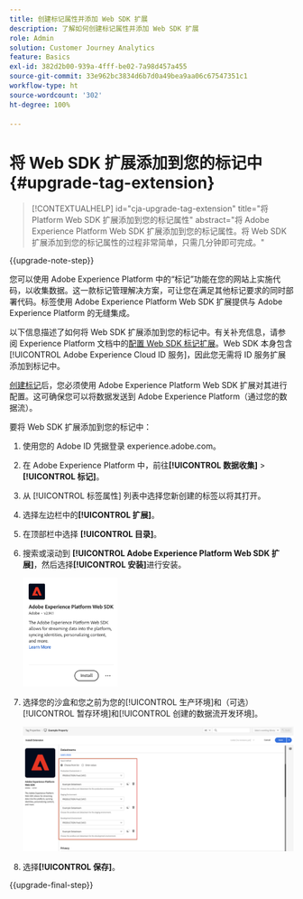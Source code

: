 ```yaml
---
title: 创建标记属性并添加 Web SDK 扩展
description: 了解如何创建标记属性并添加 Web SDK 扩展
role: Admin
solution: Customer Journey Analytics
feature: Basics
exl-id: 382d2b00-939a-4fff-be02-7a98d457a455
source-git-commit: 33e962bc3834d6b7d0a49bea9aa06c67547351c1
workflow-type: ht
source-wordcount: '302'
ht-degree: 100%

---
```


# 将 Web SDK 扩展添加到您的标记中 {#upgrade-tag-extension}

<!-- markdownlint-disable MD034 -->

>[!CONTEXTUALHELP]
>id="cja-upgrade-tag-extension"
>title="将 Platform Web SDK 扩展添加到您的标记属性"
>abstract="将 Adobe Experience Platform Web SDK 扩展添加到您的标记属性。将 Web SDK 扩展添加到您的标记属性的过程非常简单，只需几分钟即可完成。"

<!-- markdownlint-enable MD034 -->

{{upgrade-note-step}}

您可以使用 Adobe Experience Platform 中的“标记”功能在您的网站上实施代码，以收集数据。这一款标记管理解决方案，可让您在满足其他标记要求的同时部署代码。标签使用 Adobe Experience Platform Web SDK 扩展提供与 Adobe Experience Platform 的无缝集成。

以下信息描述了如何将 Web SDK 扩展添加到您的标记中。有关补充信息，请参阅 Experience Platform 文档中的[配置 Web SDK 标记扩展](https://experienceleague.adobe.com/zh-hans/docs/experience-platform/tags/extensions/client/web-sdk/web-sdk-extension-configuration)。Web SDK 本身包含 [!UICONTROL Adobe Experience Cloud ID 服务]，因此您无需将 ID 服务扩展添加到标记中。

[创建标记](/help/getting-started/cja-upgrade/cja-upgrade-tag-property.md)后，您必须使用 Adobe Experience Platform Web SDK 扩展对其进行配置。这可确保您可以将数据发送到 Adobe Experience Platform（通过您的数据流）。

要将 Web SDK 扩展添加到您的标记中：

1. 使用您的 Adobe ID 凭据登录 experience.adobe.com。

1. 在 Adobe Experience Platform 中，前往&#x200B;**[!UICONTROL 数据收集]** > **[!UICONTROL 标记]**。

1. 从 [!UICONTROL 标签属性] 列表中选择您新创建的标签以将其打开。

1. 选择左边栏中的&#x200B;**[!UICONTROL 扩展]**。

1. 在顶部栏中选择 **[!UICONTROL 目录]**。

1. 搜索或滚动到 **[!UICONTROL Adobe Experience Platform Web SDK 扩展]**，然后选择&#x200B;**[!UICONTROL 安装]**&#x200B;进行安装。

   <img src="assets/aepwebsdk-extension.png" width="35%"/>

1. 选择您的沙盒和您之前为您的[!UICONTROL 生产环境]和（可选）[!UICONTROL 暂存环境]和[!UICONTROL 创建的数据流开发环境]。

   ![AEP Web SDK 扩展配置](assets/aepwebsk-extension-datastreams.png)

1. 选择&#x200B;**[!UICONTROL 保存]**。

{{upgrade-final-step}}
